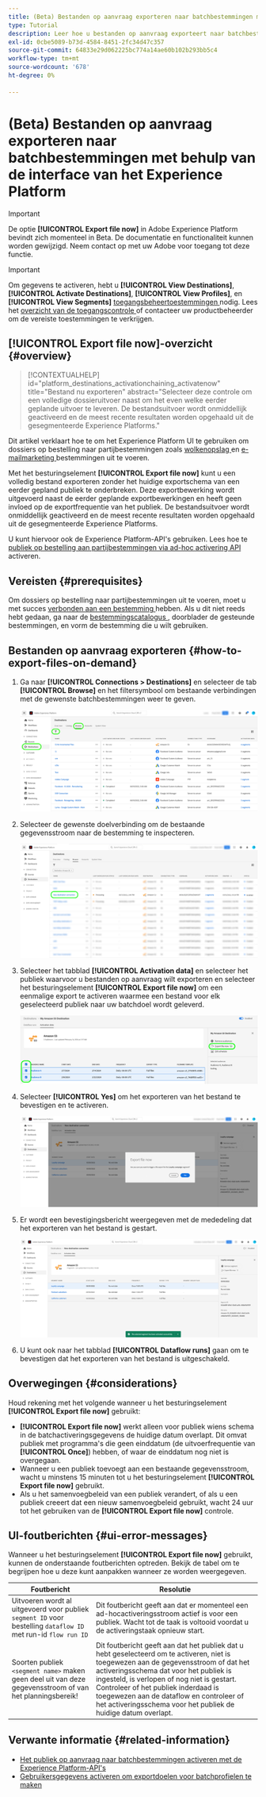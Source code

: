 ```yaml
---
title: (Beta) Bestanden op aanvraag exporteren naar batchbestemmingen met behulp van de interface van het Experience Platform
type: Tutorial
description: Leer hoe u bestanden op aanvraag exporteert naar batchbestemmingen met behulp van de interface van het Experience Platform.
exl-id: 0cbe5089-b73d-4584-8451-2fc34d47c357
source-git-commit: 64833e29d062225bc774a14ae60b102b293bb5c4
workflow-type: tm+mt
source-wordcount: '678'
ht-degree: 0%

---
```


# (Beta) Bestanden op aanvraag exporteren naar batchbestemmingen met behulp van de interface van het Experience Platform

>[!IMPORTANT]
>
>De optie **[!UICONTROL Export file now]** in Adobe Experience Platform bevindt zich momenteel in Beta. De documentatie en functionaliteit kunnen worden gewijzigd.
>Neem contact op met uw Adobe voor toegang tot deze functie.

>[!IMPORTANT]
> 
>Om gegevens te activeren, hebt u **[!UICONTROL View Destinations]**, **[!UICONTROL Activate Destinations]**, **[!UICONTROL View Profiles]**, en **[!UICONTROL View Segments]** [ toegangsbeheertoestemmingen ](/help/access-control/home.md#permissions) nodig. Lees het [ overzicht van de toegangscontrole ](/help/access-control/ui/overview.md) of contacteer uw productbeheerder om de vereiste toestemmingen te verkrijgen.

## **[!UICONTROL Export file now]**-overzicht {#overview}

>[!CONTEXTUALHELP]
>id="platform_destinations_activationchaining_activatenow"
>title="Bestand nu exporteren"
>abstract="Selecteer deze controle om een volledige dossieruitvoer naast om het even welke eerder geplande uitvoer te leveren. De bestandsuitvoer wordt onmiddellijk geactiveerd en de meest recente resultaten worden opgehaald uit de gesegmenteerde Experience Platforms."

Dit artikel verklaart hoe te om het Experience Platform UI te gebruiken om dossiers op bestelling naar partijbestemmingen zoals [ wolkenopslag ](/help/destinations/catalog/cloud-storage/overview.md) en [ e-mailmarketing ](/help/destinations/catalog/email-marketing/overview.md) bestemmingen uit te voeren.

Met het besturingselement **[!UICONTROL Export file now]** kunt u een volledig bestand exporteren zonder het huidige exportschema van een eerder gepland publiek te onderbreken. Deze exportbewerking wordt uitgevoerd naast de eerder geplande exportbewerkingen en heeft geen invloed op de exportfrequentie van het publiek. De bestandsuitvoer wordt onmiddellijk geactiveerd en de meest recente resultaten worden opgehaald uit de gesegmenteerde Experience Platforms.

U kunt hiervoor ook de Experience Platform-API&#39;s gebruiken. Lees hoe te [ publiek op bestelling aan partijbestemmingen via ad-hoc activering API ](/help/destinations/api/ad-hoc-activation-api.md) activeren.

## Vereisten {#prerequisites}

Om dossiers op bestelling naar partijbestemmingen uit te voeren, moet u met succes [ verbonden aan een bestemming ](./connect-destination.md) hebben. Als u dit niet reeds hebt gedaan, ga naar de [ bestemmingscatalogus ](../catalog/overview.md), doorblader de gesteunde bestemmingen, en vorm de bestemming die u wilt gebruiken.

## Bestanden op aanvraag exporteren {#how-to-export-files-on-demand}

1. Ga naar **[!UICONTROL Connections > Destinations]** en selecteer de tab **[!UICONTROL Browse]** en het filtersymbool om bestaande verbindingen met de gewenste batchbestemmingen weer te geven.

   ![ Beeld die hoe te om aan doorbladeren lusje en filter bestaande dataflows te krijgen benadrukt.](../assets/ui/activate-on-demand/browse-tab.png)

2. Selecteer de gewenste doelverbinding om de bestaande gegevensstroom naar de bestemming te inspecteren.

   ![ Beeld die een gefilterde dataflow benadrukt.](../assets/ui/activate-on-demand/filtered-dataflow.png)

3. Selecteer het tabblad **[!UICONTROL Activation data]** en selecteer het publiek waarvoor u bestanden op aanvraag wilt exporteren en selecteer het besturingselement **[!UICONTROL Export file now]** om een eenmalige export te activeren waarmee een bestand voor elk geselecteerd publiek naar uw batchdoel wordt geleverd.

   ![ Beeld dat het dossier van de Uitvoer benadrukt nu knoop.](../assets/ui/activate-on-demand/bulk-export-file-now.png)

4. Selecteer **[!UICONTROL Yes]** om het exporteren van het bestand te bevestigen en te activeren.

   ![ Beeld die het dossier van de Uitvoer tonen bevestigt nu dialoog.](../assets/ui/activate-on-demand/confirm-activation.png)

5. Er wordt een bevestigingsbericht weergegeven met de mededeling dat het exporteren van het bestand is gestart.

   ![ Beeld die bevestiging van succesvolle ad hoc activering tonen.](../assets/ui/activate-on-demand/ad-hoc-success.png)

6. U kunt ook naar het tabblad **[!UICONTROL Dataflow runs]** gaan om te bevestigen dat het exporteren van het bestand is uitgeschakeld.

## Overwegingen {#considerations}

Houd rekening met het volgende wanneer u het besturingselement **[!UICONTROL Export file now]** gebruikt:

* **[!UICONTROL Export file now]** werkt alleen voor publiek wiens schema in de batchactiveringsgegevens de huidige datum overlapt. Dit omvat publiek met programma&#39;s die geen einddatum (de uitvoerfrequentie van **[!UICONTROL Once]**) hebben, of waar de einddatum nog niet is overgegaan.
* Wanneer u een publiek toevoegt aan een bestaande gegevensstroom, wacht u minstens 15 minuten tot u het besturingselement **[!UICONTROL Export file now]** gebruikt.
* Als u het samenvoegbeleid van een publiek verandert, of als u een publiek creeert dat een nieuw samenvoegbeleid gebruikt, wacht 24 uur tot het gebruiken van de **[!UICONTROL Export file now]** controle.

## UI-foutberichten {#ui-error-messages}

Wanneer u het besturingselement **[!UICONTROL Export file now]** gebruikt, kunnen de onderstaande foutberichten optreden. Bekijk de tabel om te begrijpen hoe u deze kunt aanpakken wanneer ze worden weergegeven.

| Foutbericht | Resolutie |
|---------|----------|
| Uitvoeren wordt al uitgevoerd voor publiek `segment ID` voor bestelling `dataflow ID` met run-id `flow run ID` | Dit foutbericht geeft aan dat er momenteel een ad-hocactiveringsstroom actief is voor een publiek. Wacht tot de taak is voltooid voordat u de activeringstaak opnieuw start. |
| Soorten publiek `<segment name>` maken geen deel uit van deze gegevensstroom of van het planningsbereik! | Dit foutbericht geeft aan dat het publiek dat u hebt geselecteerd om te activeren, niet is toegewezen aan de gegevensstroom of dat het activeringsschema dat voor het publiek is ingesteld, is verlopen of nog niet is gestart. Controleer of het publiek inderdaad is toegewezen aan de dataflow en controleer of het activeringsschema voor het publiek de huidige datum overlapt. |

## Verwante informatie {#related-information}

* [Het publiek op aanvraag naar batchbestemmingen activeren met de Experience Platform-API&#39;s](/help/destinations/api/ad-hoc-activation-api.md)
* [Gebruikersgegevens activeren om exportdoelen voor batchprofielen te maken](/help/destinations/ui/activate-batch-profile-destinations.md)

